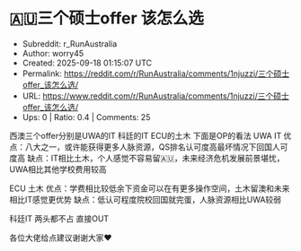# 🇦🇺三个硕士offer 该怎么选

- Subreddit: r_RunAustralia
- Author: worry45
- Created: 2025-09-18 01:15:07 UTC
- Permalink: https://reddit.com/r/RunAustralia/comments/1njuzzi/三个硕士offer_该怎么选/
- URL: https://www.reddit.com/r/RunAustralia/comments/1njuzzi/三个硕士offer_该怎么选/
- Ups: 0 | Ratio: 0.4 | Comments: 25


西澳三个offer分别是UWA的IT 科廷的IT ECU的土木 下面是OP的看法 UWA IT
优点：八大之一，或许能获得更多人脉资源，QS排名认可度高最坏情况下回国人可度高
缺点：IT相比土木，个人感觉不容易留🇦🇺，未来经济危机发展前景堪忧，UWA相比其他学校费用较高

ECU 土木
优点：学费相比较低余下资金可以在有更多操作空间，土木留澳和未来相比IT感觉更优势
缺点：低认可程度院校回国就完蛋，人脉资源相比UWA较弱

科廷IT 两头都不占 直接OUT

各位大佬给点建议谢谢大家❤️

